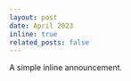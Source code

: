 ```yaml
---
layout: post
date: April 2023
inline: true
related_posts: false
---
```

A simple inline announcement.

